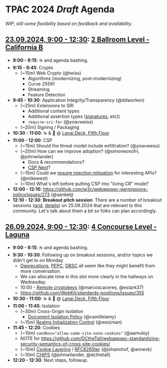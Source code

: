 TPAC 2024 _Draft_ Agenda
========================

_WIP, still some flexibility based on feedback and availability._

[23.09.2024, 9:00 - 12:30](https://www.w3.org/events/meetings/dccfa810-ac8b-4894-9e94-a27eeaa5b84e/): [2 Ballroom Level - California B](https://www.w3.org/2024/09/TPAC/schedule.html#map)
---------------------------------------------------------

* **9:00 - 9:15**: ☕ and agenda bashing.
* **9:15 - 9:45**: Crypto
  * (~15m) Web Crypto (@twiss)
    * Algorithms (modernizing, post-modernizing)
    * Curve 25591
    * Streaming
    * Feature Detection
* **9:45 - 10:30**: Application Integrity/Transparency (@ddworken)
  * (~25m) Extensions to SRI
    * Additional content types
    * Additional assertion types ([signatures](https://github.com/mikewest/signature-based-sri), etc))
    * `require-sri-for` (@yoavweiss)
  * (~20m) Signing / Packaging
* **10:30 - 11:00**: ☕ & 🍰 @ [Lanai Deck, Fifth Floor](https://www.w3.org/2024/09/TPAC/schedule.html#map)
* **11:00 - 12:00**: CSP
    * (~15m) Should the threat model include exfiltration? (@yoavweiss)
    * (~20m) How can we improve adoption? (@simoneonofri, @johnwilander)
        * Docs & recommendations?  
        * [CSP Next](https://github.com/WICG/csp-next)?
    * (~15m) Could we [require injection mitigation](https://mikewest.github.io/injection-mitigated/) for interesting APIs? (@mikewest)
    * (~10m) What's left before putting CSP into "living CR" mode?
* **12:00 - 12:10**: https://github.com/w3c/webappsec-permissions-policy/issues/273 (@sanketj)
* **12:10 - 12:30**: **Breakout pitch session**. There are a number of breakout sessions ([grid](https://www.w3.org/2024/09/TPAC/breakouts.html#grid), [details](https://www.w3.org/2024/09/TPAC/breakouts.html#intro)) on 25.09.2024 that are relevant to this community. Let's talk about them a bit so folks can plan accordingly.

[26.09.2024, 9:00 - 12:30](https://www.w3.org/events/meetings/5b918f03-a2a6-4b13-9391-252f61bcc09c/): [4 Concourse Level - Laguna](https://www.w3.org/2024/09/TPAC/schedule.html#map)
----------------------------------------------------

* **9:00 - 9:15**: ☕ and agenda bashing.
* **9:30 - 10:30**: Following up on breakout sessions, and/or topics we didn't get to on Monday
  * [Deprecations](https://github.com/w3c/tpac2024-breakouts/issues/20), [PEPC](https://github.com/WICG/PEPC/blob/main/explainer.md), [DBSC](https://github.com/WICG/dbsc/) all seem like they might benefit from more conversation.
  * We can allocate time in this slot more clearly in the hallways on Wednesday.
  * 10:00 - [Remote cryptokeys](https://github.com/WebKit/explainers/tree/main/remote-cryptokeys) (@marcoscaceres, @estark37)
  * <https://github.com/WebKit/standards-positions/issues/355>
* **10:30 - 11:00**: ☕ & 🍰 @ [Lanai Deck, Fifth Floor](https://www.w3.org/2024/09/TPAC/schedule.html#map)
* **11:00 - 11:45**: Isolation
  * (~30m) Cross-Origin Isolation
      * [Document Isolation Policy](https://wicg.github.io/document-isolation-policy/) (@camillelamy)
  * (~15m) [Realms Initialization Control](https://github.com/WICG/Realms-Initialization-Control) (@weizman)
* **11:45 - 12:20**: Cookies
  * (~10m) `sandbox="allow-same-site-none-cookies"` (@aamuley)
  * NOTE for https://github.com/DCtheTall/webappsec-standardizing-security-semantics-of-cross-site-cookies/
  * (~10m) [Cookie Layering](https://github.com/httpwg/http-extensions/issues/2084) / [RFC6265ter](https://johannhof.github.io/draft-annevk-johannhof-httpbis-cookies/draft-annevk-johannhof-httpbis-cookies.html) (@johannhof, @annevk)
  * (~10m) [CHIPS](https://github.com/privacycg/CHIPS) (@johnwilander, @dcthetall)
* **12:20 - 12:30**: Next steps, followup.
